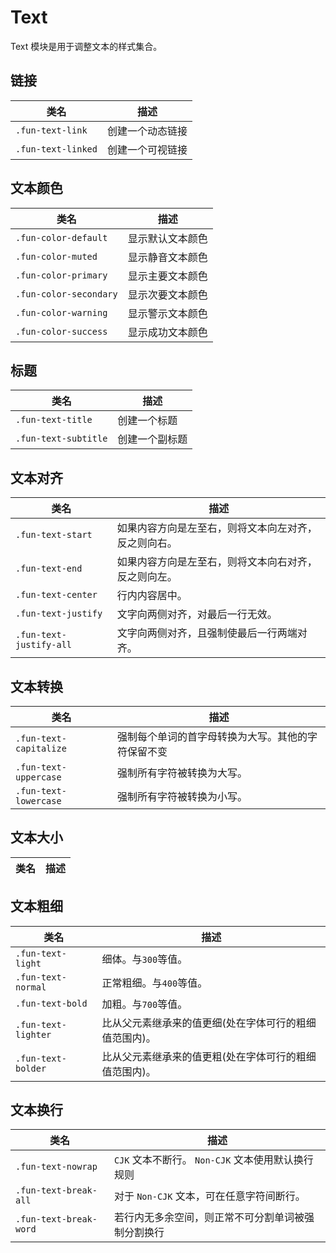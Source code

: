 # Text

Text 模块是用于调整文本的样式集合。

## 链接

| 类名               | 描述             |
| ------------------ | ---------------- |
| `.fun-text-link`   | 创建一个动态链接 |
| `.fun-text-linked` | 创建一个可视链接 |

## 文本颜色

| 类名                   | 描述             |
| ---------------------- | ---------------- |
| `.fun-color-default`   | 显示默认文本颜色 |
| `.fun-color-muted`     | 显示静音文本颜色 |
| `.fun-color-primary`   | 显示主要文本颜色 |
| `.fun-color-secondary` | 显示次要文本颜色 |
| `.fun-color-warning`   | 显示警示文本颜色 |
| `.fun-color-success`   | 显示成功文本颜色 |

## 标题

| 类名                 | 描述           |
| -------------------- | -------------- |
| `.fun-text-title`    | 创建一个标题   |
| `.fun-text-subtitle` | 创建一个副标题 |

## 文本对齐

| 类名                    | 描述                                                 |
| ----------------------- | ---------------------------------------------------- |
| `.fun-text-start`       | 如果内容方向是左至右，则将文本向左对齐，反之则向右。 |
| `.fun-text-end`         | 如果内容方向是左至右，则将文本向右对齐，反之则向左。 |
| `.fun-text-center`      | 行内内容居中。                                       |
| `.fun-text-justify`     | 文字向两侧对齐，对最后一行无效。                     |
| `.fun-text-justify-all` | 文字向两侧对齐，且强制使最后一行两端对齐。           |

## 文本转换

| 类名                   | 描述                                               |
| ---------------------- | -------------------------------------------------- |
| `.fun-text-capitalize` | 强制每个单词的首字母转换为大写。其他的字符保留不变 |
| `.fun-text-uppercase`  | 强制所有字符被转换为大写。                         |
| `.fun-text-lowercase`  | 强制所有字符被转换为小写。                         |

## 文本大小

| 类名 | 描述 |
| ---- | ---- |


## 文本粗细

| 类名                | 描述                                                   |
| ------------------- | ------------------------------------------------------ |
| `.fun-text-light`   | 细体。与`300`等值。                                    |
| `.fun-text-normal`  | 正常粗细。与`400`等值。                                |
| `.fun-text-bold`    | 加粗。与`700`等值。                                    |
| `.fun-text-lighter` | 比从父元素继承来的值更细(处在字体可行的粗细值范围内)。 |
| `.fun-text-bolder`  | 比从父元素继承来的值更粗(处在字体可行的粗细值范围内)。 |

## 文本换行

| 类名                   | 描述                                               |
| ---------------------- | -------------------------------------------------- |
| `.fun-text-nowrap`     | `CJK` 文本不断行。 `Non-CJK` 文本使用默认换行规则  |
| `.fun-text-break-all`  | 对于 `Non-CJK` 文本，可在任意字符间断行。          |
| `.fun-text-break-word` | 若行内无多余空间，则正常不可分割单词被强制分割换行 |
